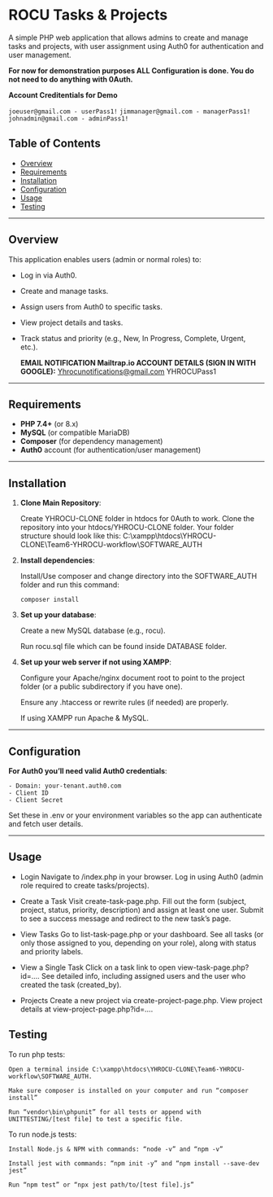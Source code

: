 # ROCU Tasks & Projects

A simple PHP web application that allows admins to create and manage tasks and projects, with user assignment using Auth0 for authentication and user management.

   **For now for demonstration purposes ALL Configuration is done. You do not need to do anything with 0Auth.**
   
   **Account Creditentials for Demo**

   ```joeuser@gmail.com - userPass1!```
   ```jimmanager@gmail.com - managerPass1!```
   ```johnadmin@gmail.com - adminPass1!```

## Table of Contents

- [Overview](#overview)
- [Requirements](#requirements)
- [Installation](#installation)
- [Configuration](#configuration)
- [Usage](#usage)
- [Testing](#testing)

---

## Overview

This application enables users (admin or normal roles) to:

- Log in via Auth0.
- Create and manage tasks.
- Assign users from Auth0 to specific tasks.
- View project details and tasks.
- Track status and priority (e.g., New, In Progress, Complete, Urgent, etc.).

  **EMAIL NOTIFICATION Mailtrap.io ACCOUNT DETAILS (SIGN IN WITH GOOGLE):**
  Yhrocunotifications@gmail.com 
  YHROCUPass1

---

## Requirements

- **PHP 7.4+** (or 8.x)
- **MySQL** (or compatible MariaDB)
- **Composer** (for dependency management)
- **Auth0** account (for authentication/user management)

---

## Installation

1. **Clone Main Repository**:

   Create YHROCU-CLONE folder in htdocs for 0Auth to work.
   Clone the repository into your htdocs/YHROCU-CLONE folder.
   Your folder structure should look like this:
   C:\xampp\htdocs\YHROCU-CLONE\Team6-YHROCU-workflow\SOFTWARE_AUTH

3. **Install dependencies**:

   Install/Use composer and change directory into the SOFTWARE_AUTH folder and run this command:

   ```composer install```
  
5. **Set up your database**:

   Create a new MySQL database (e.g., rocu).

   Run rocu.sql file which can be found inside DATABASE folder.

6. **Set up your web server if not using XAMPP**:

   Configure your Apache/nginx document root to point to the project folder (or a public subdirectory if you have one).

   Ensure any .htaccess or rewrite rules (if needed) are properly.

   If using XAMPP run Apache & MySQL.

---

## Configuration

   **For Auth0 you’ll need valid Auth0 credentials**:
   
    - Domain: your-tenant.auth0.com
    - Client ID
    - Client Secret

  Set these in .env or your environment variables so the app can authenticate and fetch user details.

---

## Usage

   - Login
    Navigate to /index.php in your browser.
    Log in using Auth0 (admin role required to create tasks/projects).

   - Create a Task
    Visit create-task-page.php.
    Fill out the form (subject, project, status, priority, description) and assign at least one user.
    Submit to see a success message and redirect to the new task’s page.

   - View Tasks
    Go to list-task-page.php or your dashboard.
    See all tasks (or only those assigned to you, depending on your role), along with status and priority labels.

   - View a Single Task
    Click on a task link to open view-task-page.php?id=....
    See detailed info, including assigned users and the user who created the task (created_by).

   - Projects
    Create a new project via create-project-page.php.
    View project details at view-project-page.php?id=....

## Testing

   To run php tests:
   
    Open a terminal inside C:\xampp\htdocs\YHROCU-CLONE\Team6-YHROCU-workflow\SOFTWARE_AUTH.
    
    Make sure composer is installed on your computer and run “composer install”
    
    Run “vendor\bin\phpunit” for all tests or append with UNITTESTING/[test file] to test a specific file.
    
   To run node.js tests:
   
    Install Node.js & NPM with commands: “node -v” and “npm -v”
    
    Install jest with commands: “npm init -y” and “npm install --save-dev jest”
    
    Run “npm test” or “npx jest path/to/[test file].js”
